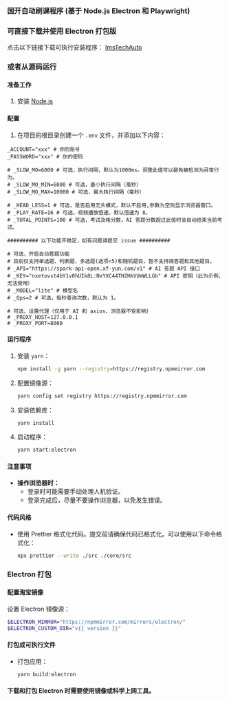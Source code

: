### 国开自动刷课程序 (基于 Node.js Electron 和 Playwright)

### 可直接下载并使用 Electron 打包版
点击以下链接下载可执行安装程序：
[ImsTechAuto](https://github.com/2468785842/ImsTech/releases/latest/download/ImsTechAuto.exe)

### 或者从源码运行

#### 准备工作
1. 安装 [Node.js](https://nodejs.org/zh-cn)

#### 配置
1. 在项目的根目录创建一个 `.env` 文件，并添加以下内容：
```properties
_ACCOUNT="xxx" # 你的账号
_PASSWORD="xxx" # 你的密码

# _SLOW_MO=6000 # 可选，执行间隔，默认为1000ms。调整此值可以避免被检测为异常行为。
# _SLOW_MO_MIN=6000 # 可选，最小执行间隔（毫秒）
# _SLOW_MO_MAX=10000 # 可选，最大执行间隔（毫秒）

# _HEAD_LESS=1 # 可选，是否启用无头模式，默认不启用,参数为空则显示浏览器窗口。
# _PLAY_RATE=16 # 可选，视频播放倍速，默认倍速为 8。
# _TOTAL_POINTS=100 # 可选，考试及格分数，AI 答题分数超过此值时会自动结束当前考试。

########## 以下功能不稳定，如有问题请提交 issue ##########

# 可选，开启自动答题功能
# 目前仅支持单选题、判断题、多选题(选项<5)和随机题目，暂不支持简答题和其他题目。
# _API="https://spark-api-open.xf-yun.com/v1" # AI 答题 API 接口
# _KEY="nxetovst4bY1v0hUIk8L:NxYXC44THZHkVUmWLLGb" # API 密钥（此为示例，无法使用）
# _MODEL="lite" # 模型名
# _Qps=2 # 可选，每秒查询次数，默认为 1。

# 可选，设置代理（仅用于 AI 和 axios，浏览器不受影响）
# _PROXY_HOST=127.0.0.1
# _PROXY_PORT=8080
```

#### 运行程序
1. 安装 `yarn`：
   ```bash
   npm install -g yarn --registry=https://registry.npmmirror.com
   ```

2. 配置镜像源：
   ```bash
   yarn config set registry https://registry.npmmirror.com
   ```

3. 安装依赖库：
   ```bash
   yarn install
   ```

4. 启动程序：
   ```bash
   yarn start:electron
   ```

#### 注意事项
- **操作浏览器时：**
  - 登录时可能需要手动处理人机验证。
  - 登录完成后，尽量不要操作浏览器，以免发生错误。

#### 代码风格
- 使用 Prettier 格式化代码。提交前请确保代码已格式化。可以使用以下命令格式化：
  ```bash
  npx prettier --write ./src ./core/src
  ```

### Electron 打包

#### 配置淘宝镜像
设置 Electron 镜像源：
```bash
$ELECTRON_MIRROR="https://npmmirror.com/mirrors/electron/"
$ELECTRON_CUSTOM_DIR="v{{ version }}"
```

#### 打包成可执行文件
- 打包应用：
  ```bash
  yarn build:electron
  ```

#### 下载和打包 Electron 时需要使用镜像或科学上网工具。